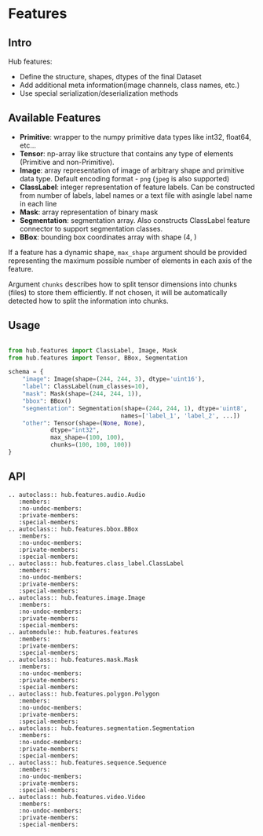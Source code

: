 # Features

## Intro

Hub features:

- Define the structure, shapes, dtypes of the final Dataset
- Add additional meta information(image channels, class names, etc.)
- Use special serialization/deserialization methods


## Available Features

- **Primitive**: wrapper to the numpy primitive data types like int32, float64, etc...
- **Tensor**: np-array like structure that contains any type of elements (Primitive and non-Primitive). 
- **Image**: array representation of image of arbitrary shape and primitive data type. Default encoding format - `png` (`jpeg` is also supported)
- **ClassLabel**: integer representation of feature labels. Can be constructed from number of labels, label names or a text file with asingle label name in each line
- **Mask**: array representation of binary mask
- **Segmentation**: segmentation array. Also constructs ClassLabel feature connector to support segmentation classes.
- **BBox**: bounding box coordinates array with shape (4, )

If a feature has a dynamic shape, `max_shape` argument should be provided representing the maximum possible number of elements in each axis of the feature.

Argument `chunks` describes how to split tensor dimensions into chunks (files) to store them efficiently. If not chosen, it will be automatically detected how to split the information into chunks.
## Usage

```python

from hub.features import ClassLabel, Image, Mask
from hub.features import Tensor, BBox, Segmentation

schema = {
    "image": Image(shape=(244, 244, 3), dtype='uint16'),
    "label": ClassLabel(num_classes=10),
    "mask": Mask(shape=(244, 244, 1)),
    "bbox": BBox()
    "segmentation": Segmentation(shape=(244, 244, 1), dtype='uint8', 
                                names=['label_1', 'label_2', ...])
    "other": Tensor(shape=(None, None),
            dtype="int32",
            max_shape=(100, 100),
            chunks=(100, 100, 100))
}
```

## API
```eval_rst
.. autoclass:: hub.features.audio.Audio
   :members:
   :no-undoc-members:
   :private-members:
   :special-members:
.. autoclass:: hub.features.bbox.BBox
   :members:
   :no-undoc-members:
   :private-members:
   :special-members:   
.. autoclass:: hub.features.class_label.ClassLabel
   :members:
   :no-undoc-members:
   :private-members:
   :special-members: 
.. autoclass:: hub.features.image.Image
   :members:
   :no-undoc-members:
   :private-members:
   :special-members:
.. automodule:: hub.features.features
   :members:
   :private-members:
   :special-members:
.. autoclass:: hub.features.mask.Mask
   :members:
   :no-undoc-members:
   :private-members:
   :special-members:
.. autoclass:: hub.features.polygon.Polygon
   :members:
   :no-undoc-members:
   :private-members:
   :special-members:
.. autoclass:: hub.features.segmentation.Segmentation
   :members:
   :no-undoc-members:
   :private-members:
   :special-members:
.. autoclass:: hub.features.sequence.Sequence
   :members:
   :no-undoc-members:
   :private-members:
   :special-members:
.. autoclass:: hub.features.video.Video
   :members:
   :no-undoc-members:
   :private-members:
   :special-members:
```
